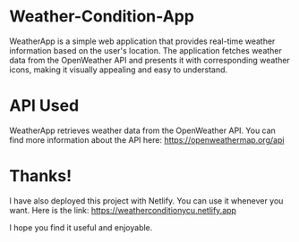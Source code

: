# Weather-Condition-App
WeatherApp is a simple web application that provides real-time weather information based on the user's location. The application fetches weather data from the OpenWeather API and presents it with corresponding weather icons, making it visually appealing and easy to understand.

# API Used
WeatherApp retrieves weather data from the OpenWeather API. 
You can find more information about the API here: https://openweathermap.org/api
# Thanks!
I have also deployed this project with Netlify. You can use it whenever you want. 
Here is the link: https://weatherconditionycu.netlify.app

I hope you find it useful and enjoyable.
